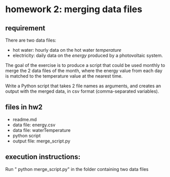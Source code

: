 homework 2: merging data files
==============================

requirement
----------

There are two data files:

- hot water: hourly data on the hot water *temperature*
- electricity: daily data on the *energy* produced by a photovoltaic system.

The goal of the exercise is to produce a script that could be used monthly
to merge the 2 data files of the month, where the energy value from each day
is matched to the temperature value at the nearest time.

Write a Python script that takes 2 file names as arguments, and creates
an output with the merged data, in csv format (comma-separated variables).


files in hw2
----------

- readme.md
- data file: energy.csv
- data file: waterTemperature
- python script
- output file: merge_script.py


execution instructions:
----------

Run " python merge_script.py" in the folder containing two data files


